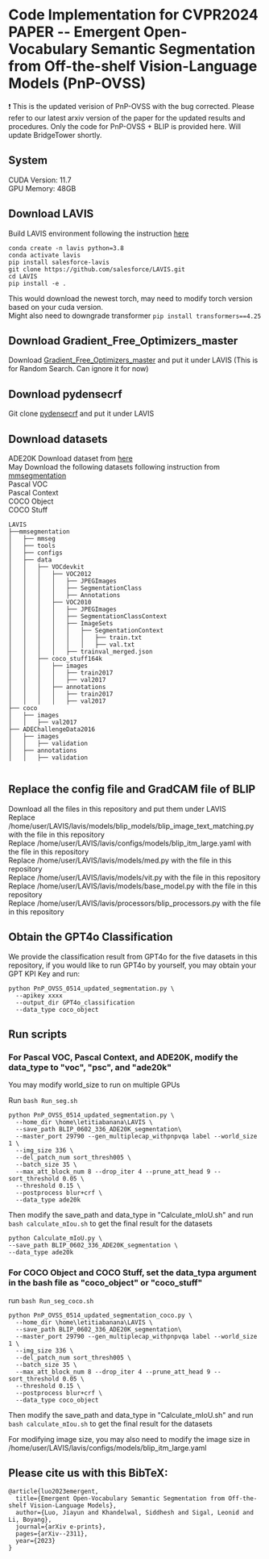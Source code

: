 # Code Implementation for CVPR2024 PAPER -- Emergent Open-Vocabulary Semantic Segmentation from Off-the-shelf Vision-Language Models (PnP-OVSS)

:exclamation: This is the updated verision of PnP-OVSS with the bug corrected. Please refer to our latest arxiv version of the paper for the updated results and procedures. Only the code for PnP-OVSS + BLIP is provided here. Will update BridgeTower shortly.

## System 
CUDA Version: 11.7  <br>
GPU Memory: 48GB <br>


## Download LAVIS
Build LAVIS environment following the instruction [here](https://www.google.com](https://github.com/salesforce/LAVIS/tree/ac8fc98c93c02e2dfb727e24a361c4c309c8dbbc?tab=readme-ov-file#installation)https://github.com/salesforce/LAVIS/tree/ac8fc98c93c02e2dfb727e24a361c4c309c8dbbc?tab=readme-ov-file#installation)
```
conda create -n lavis python=3.8 
conda activate lavis 
pip install salesforce-lavis 
git clone https://github.com/salesforce/LAVIS.git 
cd LAVIS 
pip install -e .
```
This would download the newest torch, may need to modify torch version based on your cuda version. <br>
Might also need to downgrade transformer
`pip install transformers==4.25`

## Download Gradient_Free_Optimizers_master

Download [Gradient_Free_Optimizers_master](https://github.com/SimonBlanke/Gradient-Free-Optimizers) and put it under LAVIS (This is for Random Search. Can ignore it for now)

## Download pydensecrf

Git clone [pydensecrf](https://github.com/lucasb-eyer/pydensecrf) and put it under LAVIS 

## Download datasets

ADE20K Download dataset from [here](http://groups.csail.mit.edu/vision/datasets/ADE20K/request_data/) <br>
May Download the following datasets following instruction from [mmsegmentation](https://github.com/open-mmlab/mmsegmentation/blob/main/docs/en/user_guides/2_dataset_prepare.md#pascal-context) <br>
Pascal VOC <br>
Pascal Context <br>
COCO Object <br>
COCO Stuff <br>



```
LAVIS
├──mmsegmentation
│   ├── mmseg
│   ├── tools
│   ├── configs
│   ├── data
│   │   ├── VOCdevkit
│   │   │   ├── VOC2012
│   │   │   │   ├── JPEGImages
│   │   │   │   ├── SegmentationClass
│   │   │   │   ├── Annotations
│   │   │   ├── VOC2010
│   │   │   │   ├── JPEGImages
│   │   │   │   ├── SegmentationClassContext
│   │   │   │   ├── ImageSets
│   │   │   │   │   ├── SegmentationContext
│   │   │   │   │   │   ├── train.txt
│   │   │   │   │   │   ├── val.txt
│   │   │   │   ├── trainval_merged.json
│   │   ├── coco_stuff164k
│   │   │   ├── images
│   │   │   │   ├── train2017
│   │   │   │   ├── val2017
│   │   │   ├── annotations
│   │   │   │   ├── train2017
│   │   │   │   ├── val2017
├── coco
│   ├── images
│   │   ├── val2017
├── ADEChallengeData2016
│   ├── images
│   │   ├── validation
│   ├── annotations
│   │   ├── validation


```

## Replace the config file and GradCAM file of BLIP
Download all the files in this repository and put them under LAVIS <br>
Replace /home/user/LAVIS/lavis/models/blip_models/blip_image_text_matching.py with the file in this repository <br>
Replace /home/user/LAVIS/lavis/configs/models/blip_itm_large.yaml with the file in this repository <br>
Replace /home/user/LAVIS/lavis/models/med.py with the file in this repository <br>
Replace /home/user/LAVIS/lavis/models/vit.py with the file in this repository <br>
Replace /home/user/LAVIS/lavis/models/base_model.py with the file in this repository <br>
Replace /home/user/LAVIS/lavis/processors/blip_processors.py with the file in this repository <br>


## Obtain the GPT4o Classification
We provide the classification result from GPT4o for the five datasets in this repository, if you would like to run GPT4o by yourself, you may obtain your GPT KPI Key and run:

```
python PnP_OVSS_0514_updated_segmentation.py \
  --apikey xxxx
  --output_dir GPT4o_classification
  --data_type coco_object 
```


## Run scripts

### For Pascal VOC, Pascal Context, and ADE20K, modify the data_type to "voc", "psc", and "ade20k" <br>
You may modify world_size to run on multiple GPUs <br>

Run `bash Run_seg.sh`
```
python PnP_OVSS_0514_updated_segmentation.py \
  --home_dir \home\letitiabanana\LAVIS \
  --save_path BLIP_0602_336_ADE20K_segmentation\
  --master_port 29790 --gen_multiplecap_withpnpvqa label --world_size 1 \
  --img_size 336 \
  --del_patch_num sort_thresh005 \
  --batch_size 35 \
  --max_att_block_num 8 --drop_iter 4 --prune_att_head 9 --sort_threshold 0.05 \
  --threshold 0.15 \
  --postprocess blur+crf \
  --data_type ade20k
```
Then modify the save_path and data_type in "Calculate_mIoU.sh" and run `bash calculate_mIou.sh` to get the final result for the datasets

```
python Calculate_mIoU.py \
--save_path BLIP_0602_336_ADE20K_segmentation \
--data_type ade20k
```


### For COCO Object and COCO Stuff, set the data_typa argument in the bash file as "coco_object" or "coco_stuff"  <br>

run `bash Run_seg_coco.sh`
```
python PnP_OVSS_0514_updated_segmentation_coco.py \
  --home_dir \home\letitiabanana\LAVIS \
  --save_path BLIP_0602_336_ADE20K_segmentation\
  --master_port 29790 --gen_multiplecap_withpnpvqa label --world_size 1 \
  --img_size 336 \
  --del_patch_num sort_thresh005 \
  --batch_size 35 \
  --max_att_block_num 8 --drop_iter 4 --prune_att_head 9 --sort_threshold 0.05 \
  --threshold 0.15 \
  --postprocess blur+crf \
  --data_type coco_object
```
Then modify the save_path and data_type in "Calculate_mIoU.sh" and run `bash calculate_mIou.sh` to get the final result for the datasets




For modifying image size, you may also need to modify the image size in /home/user/LAVIS/lavis/configs/models/blip_itm_large.yaml <br>


## Please cite us with this BibTeX:
```
@article{luo2023emergent,
  title={Emergent Open-Vocabulary Semantic Segmentation from Off-the-shelf Vision-Language Models},
  author={Luo, Jiayun and Khandelwal, Siddhesh and Sigal, Leonid and Li, Boyang},
  journal={arXiv e-prints},
  pages={arXiv--2311},
  year={2023}
}
```
